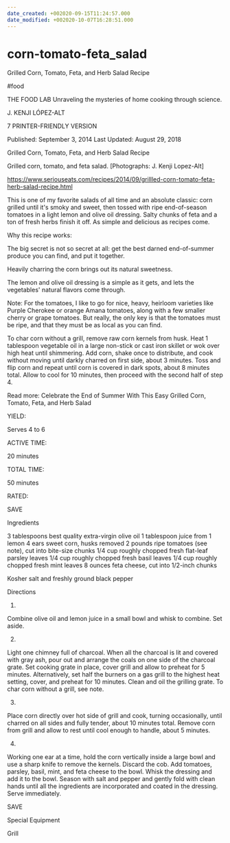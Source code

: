 ```yaml
---
date_created: +002020-09-15T11:24:57.000
date_modified: +002020-10-07T16:28:51.000
---
```


# corn-tomato-feta_salad

Grilled Corn, Tomato, Feta, and Herb Salad Recipe

#food

THE FOOD LAB Unraveling the mysteries of home cooking through science.

J. KENJI LÓPEZ-ALT

7 PRINTER-FRIENDLY VERSION

Published: September 3, 2014 Last Updated: August 29, 2018

Grilled Corn, Tomato, Feta, and Herb Salad Recipe

Grilled corn, tomato, and feta salad. [Photographs: J. Kenji Lopez-Alt]

https://www.seriouseats.com/recipes/2014/09/grillled-corn-tomato-feta-herb-salad-recipe.html

This is one of my favorite salads of all time and an absolute classic: corn grilled until it's smoky and sweet, then tossed with ripe end-of-season tomatoes in a light lemon and olive oil dressing. Salty chunks of feta and a ton of fresh herbs finish it off. As simple and delicious as recipes come.

Why this recipe works:

The big secret is not so secret at all: get the best darned end-of-summer produce you can find, and put it together.

Heavily charring the corn brings out its natural sweetness.

The lemon and olive oil dressing is a simple as it gets, and lets the vegetables' natural flavors come through.

Note: For the tomatoes, I like to go for nice, heavy, heirloom varieties like Purple Cherokee or orange Amana tomatoes, along with a few smaller cherry or grape tomatoes. But really, the only key is that the tomatoes must be ripe, and that they must be as local as you can find.

To char corn without a grill, remove raw corn kernels from husk. Heat 1 tablespoon vegetable oil in a large non-stick or cast iron skillet or wok over high heat until shimmering. Add corn, shake once to distribute, and cook without moving until darkly charred on first side, about 3 minutes. Toss and flip corn and repeat until corn is covered in dark spots, about 8 minutes total. Allow to cool for 10 minutes, then proceed with the second half of step 4.

Read more: Celebrate the End of Summer With This Easy Grilled Corn, Tomato, Feta, and Herb Salad

YIELD:

Serves 4 to 6

ACTIVE TIME:

20 minutes

TOTAL TIME:

50 minutes

RATED:

    
 SAVE

Ingredients

3 tablespoons best quality extra-virgin olive oil
1 tablespoon juice from 1 lemon
4 ears sweet corn, husks removed
2 pounds ripe tomatoes (see note), cut into bite-size chunks
1/4 cup roughly chopped fresh flat-leaf parsley leaves
1/4 cup roughly chopped fresh basil leaves
1/4 cup roughly chopped fresh mint leaves
8 ounces feta cheese, cut into 1/2-inch chunks

Kosher salt and freshly ground black pepper

Directions

1.

Combine olive oil and lemon juice in a small bowl and whisk to combine. Set aside.

2.

Light one chimney full of charcoal. When all the charcoal is lit and covered with gray ash, pour out and arrange the coals on one side of the charcoal grate. Set cooking grate in place, cover grill and allow to preheat for 5 minutes. Alternatively, set half the burners on a gas grill to the highest heat setting, cover, and preheat for 10 minutes. Clean and oil the grilling grate. To char corn without a grill, see note.

3.

Place corn directly over hot side of grill and cook, turning occasionally, until charred on all sides and fully tender, about 10 minutes total. Remove corn from grill and allow to rest until cool enough to handle, about 5 minutes.

4.

Working one ear at a time, hold the corn vertically inside a large bowl and use a sharp knife to remove the kernels. Discard the cob. Add tomatoes, parsley, basil, mint, and feta cheese to the bowl. Whisk the dressing and add it to the bowl. Season with salt and pepper and gently fold with clean hands until all the ingredients are incorporated and coated in the dressing. Serve immediately.

 SAVE

Special Equipment

Grill
